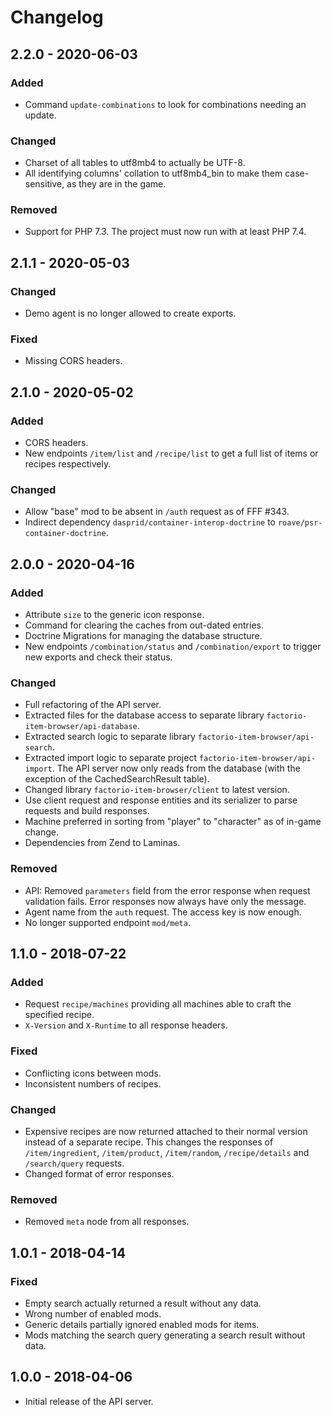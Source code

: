 # Changelog

## 2.2.0 - 2020-06-03

### Added

- Command `update-combinations` to look for combinations needing an update.

### Changed

- Charset of all tables to utf8mb4 to actually be UTF-8.
- All identifying columns' collation to utf8mb4_bin to make them case-sensitive, as they are in the game.

### Removed

- Support for PHP 7.3. The project must now run with at least PHP 7.4.

## 2.1.1 - 2020-05-03

### Changed

- Demo agent is no longer allowed to create exports.

### Fixed

- Missing CORS headers.

## 2.1.0 - 2020-05-02

### Added

- CORS headers.
- New endpoints `/item/list` and `/recipe/list` to get a full list of items or recipes respectively.

### Changed

- Allow "base" mod to be absent in `/auth` request as of FFF #343.
- Indirect dependency `dasprid/container-interop-doctrine` to `roave/psr-container-doctrine`.

## 2.0.0 - 2020-04-16

### Added

- Attribute `size` to the generic icon response.
- Command for clearing the caches from out-dated entries.
- Doctrine Migrations for managing the database structure.
- New endpoints `/combination/status` and `/combination/export` to trigger new exports and check their status.

### Changed

- Full refactoring of the API server.
- Extracted files for the database access to separate library `factorio-item-browser/api-database`.
- Extracted search logic to separate library `factorio-item-browser/api-search`.
- Extracted import logic to separate project `factorio-item-browser/api-import`. The API server now only reads from the 
  database (with the exception of the CachedSearchResult table).
- Changed library `factorio-item-browser/client` to latest version.
- Use client request and response entities and its serializer to parse requests and build responses.
- Machine preferred in sorting from "player" to "character" as of in-game change.
- Dependencies from Zend to Laminas.

### Removed 

- API: Removed `parameters` field from the error response when request validation fails. Error responses now
  always have only the message.
- Agent name from the `auth` request. The access key is now enough.
- No longer supported endpoint `mod/meta`.

## 1.1.0 - 2018-07-22

### Added

- Request `recipe/machines` providing all machines able to craft the specified recipe.
- `X-Version` and `X-Runtime` to all response headers.

### Fixed

- Conflicting icons between mods.
- Inconsistent numbers of recipes.

### Changed

- Expensive recipes are now returned attached to their normal version instead of a separate recipe. 
  This changes the responses of `/item/ingredient`, `/item/product`, `/item/random`, `/recipe/details` and 
  `/search/query` requests. 
- Changed format of error responses.

### Removed

- Removed `meta` node from all responses.

## 1.0.1 - 2018-04-14

### Fixed

- Empty search actually returned a result without any data.
- Wrong number of enabled mods.
- Generic details partially ignored enabled mods for items.
- Mods matching the search query generating a search result without data.

## 1.0.0 - 2018-04-06

- Initial release of the API server.
